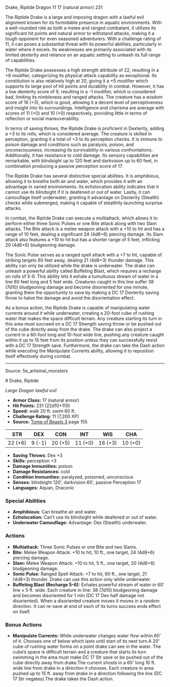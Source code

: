 <MonsterName/>Drake, Riptide</MonsterName>
<CreatureType/>Dragon</CreatureType>
<CR/>11</CR>
<AC/>17 (natural armor)</AC>
<HP/>231</HP>
<summary>The Riptide Drake is a large and imposing dragon with a lawful evil alignment known for its formidable presence in aquatic environments. With a well-rounded role as both a melee and ranged combatant, it utilizes its significant hit points and natural armor to withstand attacks, making it a tough opponent for even seasoned adventurers. With a challenge rating of 11, it can poses a substantial threat with its powerful abilities, particularly in water where it excels. Its weaknesses are primarily associated with its limited dexterity and reliance on an aquatic setting to unleash its full range of capabilities. </summary>

<detail>

The Riptide Drake possesses a high strength attribute of 22, resulting in a +6 modifier, categorizing its physical attack capability as exceptional. Its constitution is also relatively high at 20, giving it a +5 modifier which supports its large pool of hit points and durability in combat. However, it has a low dexterity score of 9, resulting in a -1 modifier, which is considered bad, limiting its nimbleness and ranged attacks. The creature has a wisdom score of 16 (+3), which is good, allowing it a decent level of perceptiveness and insight into its surroundings. Intelligence and charisma are average with scores of 11 (+0) and 10 (+0) respectively, providing little in terms of reflection or social maneuverability.

In terms of saving throws, the Riptide Drake is proficient in Dexterity, adding a +3 to its rolls, which is considered average. The creature is skilled in perception, granting it a total of +3 to its perception checks. It is immune to poison damage and conditions such as paralysis, poison, and unconsciousness, increasing its survivability in various confrontations. Additionally, it has resistance to cold damage. Its sensory capabilities are remarkable, with blindsight up to 120 feet and darkvision up to 60 feet, in combination producing a passive perception score of 17.

The Riptide Drake has several distinctive special abilities. It is amphibious, allowing it to breathe both air and water, which provides it with an advantage in varied environments. Its echolocation ability indicates that it cannot use its blindsight if it is deafened or out of water. Lastly, it can camouflage itself underwater, granting it advantage on Dexterity (Stealth) checks while submerged, making it capable of stealthily launching surprise attacks.

In combat, the Riptide Drake can execute a multiattack, which allows it to perform either three Sonic Pulses or one Bite attack along with two Slam attacks. The Bite attack is a melee weapon attack with a +10 to hit and has a range of 10 feet, dealing a significant 24 (4d8+6) piercing damage. Its Slam attack also features a +10 to hit but has a shorter range of 5 feet, inflicting 20 (4d6+6) bludgeoning damage. 

The Sonic Pulse serves as a ranged spell attack with a +7 to hit, capable of striking targets 60 feet away, dealing 21 (4d8+3) thunder damage. This ability can only be utilized while the drake is underwater. The drake can unleash a powerful ability called Buffeting Blast, which requires a recharge on rolls of 5-6. This ability lets it exhale a tumultuous stream of water in a line 60 feet long and 5 feet wide. Creatures caught in this line suffer 38 (7d10) bludgeoning damage and become disoriented for one minute, granting them the opportunity to save by making a DC 17 Dexterity saving throw to halve the damage and avoid the disorientation effect.

As a bonus action, the Riptide Drake is capable of manipulating water currents around it while underwater, creating a 20-foot cube of rushing water that makes the space difficult terrain. Any creature starting its turn in this area must succeed on a DC 17 Strength saving throw or be pushed out of the cube directly away from the drake. The drake can also project a current in a 60-foot long and 10-foot wide line, pushing any creature caught within it up to 15 feet from its position unless they can successfully resist with a DC 17 Strength save. Furthermore, the drake can take the Dash action while executing the Manipulate Currents ability, allowing it to reposition itself effectively during combat.</detail>



---

Source: 5e_artisinal_monsters

<statblock>
# Drake, Riptide

*Large* *Dragon* *lawful evil*

- **Armor Class:** 17 (natural armor)
- **Hit Points:** 231 (22d10+110)
- **Speed:** walk 20 ft. swim 60 ft.
- **Challenge Rating:** 11 (7,200 XP)
- **Source:** [Tome of Beasts 3](https://koboldpress.com/kpstore/product/tome-of-beasts-3-for-5th-edition/) page 155

| STR | DEX | CON | INT | WIS | CHA |
| --- | --- | --- | --- | --- | --- |
| 22 (+6) | 9 (-1) | 20 (+5) | 11 (+0) | 16 (+3) | 10 (+0) |

- **Saving Throws**: Dex +3
- **Skills:** perception +3
- **Damage Immunities:** poison
- **Damage Resistances:** cold
- **Condition Immunities:** paralyzed, poisoned, unconscious
- **Senses:** blindsight 120', darkvision 60', passive Perception 17
- **Languages:** Aquan, Draconic

### Special Abilities

- **Amphibious:** Can breathe air and water.
- **Echolocation:** Can’t use its blindsight while deafened or out of water.
- **Underwater Camouflage:** Advantage: Dex (Stealth) underwater.

### Actions

- **Multiattack:** Three Sonic Pulses or one Bite and two Slams.
- **Bite:** Melee Weapon Attack: +10 to hit, 10 ft., one target, 24 (4d8+6) piercing damage.
- **Slam:** Melee Weapon Attack: +10 to hit, 5 ft., one target, 20 (4d6+6) bludgeoning damage.
- **Sonic Pulse:** Ranged Spell Attack: +7 to hit, 60 ft., one target, 21 (4d8+3) thunder. Drake can use this action only while underwater.
- **Buffeting Blast (Recharge 5–6):** Exhales powerful stream of water in 60' line × 5 ft. wide. Each creature in line: 38 (7d10) bludgeoning damage and becomes disoriented for 1 min (DC 17 Dex half damage not disoriented). When a disoriented creature moves it moves in a random direction. It can re-save at end of each of its turns success ends effect on itself.

### Bonus Actions

- **Manipulate Currents:** While underwater changes water flow within 60' of it. Chooses one of below which lasts until start of its next turn.A 20' cube of rushing water forms on a point drake can see in the water. The cube’s space is difficult terrain and a creature that starts its turn swimming in the area must make DC 17 Str save or be pushed out of the cube directly away from drake.The current shoots in a 60' long 10 ft. wide line from drake in a direction it chooses. Each creature in area: pushed up to 15 ft. away from drake in a direction following the line (DC 17 Str negates).The drake takes the Dash action.


</statblock>


